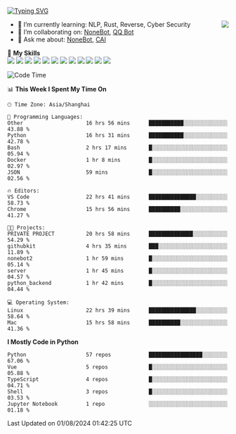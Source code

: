 [![Typing SVG](https://readme-typing-svg.herokuapp.com?size=25&duration=2500&color=8C43EA&vCenter=true&width=200&height=40&lines=Hi+there+%F0%9F%91%8B%F0%9F%8F%BB;I'm+yanyongyu)](https://git.io/typing-svg)

<a href="#">
  <img align="right" src="https://github-readme-stats.vercel.app/api?username=yanyongyu&count_private=true&show_icons=true&bg_color=15,f2f7fd,E0EAFC" />
</a>

- 🌱 I’m currently learning: NLP, Rust, Reverse, Cyber Security
- 👯 I’m collaborating on: [NoneBot](https://github.com/nonebot), [QQ Bot](https://github.com/Mrs4s/go-cqhttp)
- 💬 Ask me about: [NoneBot](https://github.com/nonebot), [CAI](https://github.com/cscs181/CAI)

🌟 **My Skills**  
![](https://img.shields.io/badge/-Python-3e74a2?style=flat-square&logo=Python&logoColor=fff)
![](https://img.shields.io/badge/-TypeScript-3178C6?style=flat-square&logo=TypeScript&logoColor=fff)
![](https://img.shields.io/badge/-Vue-4fc08d?style=flat-square&logo=Vue.js&logoColor=fff)
![](https://img.shields.io/badge/-React-2d98ce?style=flat-square&logo=React&logoColor=fff)
![](https://img.shields.io/badge/-FastAPI-009688?style=flat-square&logo=FastAPI&logoColor=fff)
![](https://img.shields.io/badge/-Linux-000000?style=flat-square&logo=Linux&logoColor=fff)
![](https://img.shields.io/badge/-Docker-2496ED?style=flat-square&logo=Docker&logoColor=fff)
![](https://img.shields.io/badge/-Kubernetes-326CE5?style=flat-square&logo=Kubernetes&logoColor=fff)
![](https://img.shields.io/badge/-GitHub%20Actions-2088FF?style=flat-square&logo=GitHubActions&logoColor=fff)
![](https://img.shields.io/badge/-PostgreSQL-4169E1?style=flat-square&logo=PostgreSQL&logoColor=fff)
![](https://img.shields.io/badge/-Redis-DC382D?style=flat-square&logo=Redis&logoColor=fff)
![](https://img.shields.io/badge/-MongoDB-47A248?style=flat-square&logo=MongoDB&logoColor=fff)

<!--START_SECTION:waka-->
![Code Time](http://img.shields.io/badge/Code%20Time-6%2C467%20hrs%201%20min-blue)

📊 **This Week I Spent My Time On** 

```text
🕑︎ Time Zone: Asia/Shanghai

💬 Programming Languages: 
Other                    16 hrs 56 mins      ███████████░░░░░░░░░░░░░░   43.88 % 
Python                   16 hrs 31 mins      ███████████░░░░░░░░░░░░░░   42.78 % 
Bash                     2 hrs 17 mins       █░░░░░░░░░░░░░░░░░░░░░░░░   05.94 % 
Docker                   1 hr 8 mins         █░░░░░░░░░░░░░░░░░░░░░░░░   02.97 % 
JSON                     59 mins             █░░░░░░░░░░░░░░░░░░░░░░░░   02.56 % 

🔥 Editors: 
VS Code                  22 hrs 41 mins      ███████████████░░░░░░░░░░   58.73 % 
Chrome                   15 hrs 56 mins      ██████████░░░░░░░░░░░░░░░   41.27 % 

🐱‍💻 Projects: 
PRIVATE PROJECT          20 hrs 58 mins      ██████████████░░░░░░░░░░░   54.29 % 
githubkit                4 hrs 35 mins       ███░░░░░░░░░░░░░░░░░░░░░░   11.89 % 
nonebot2                 1 hr 59 mins        █░░░░░░░░░░░░░░░░░░░░░░░░   05.14 % 
server                   1 hr 45 mins        █░░░░░░░░░░░░░░░░░░░░░░░░   04.57 % 
python_backend           1 hr 42 mins        █░░░░░░░░░░░░░░░░░░░░░░░░   04.44 % 

💻 Operating System: 
Linux                    22 hrs 39 mins      ███████████████░░░░░░░░░░   58.64 % 
Mac                      15 hrs 58 mins      ██████████░░░░░░░░░░░░░░░   41.36 % 
```

**I Mostly Code in Python** 

```text
Python                   57 repos            █████████████████░░░░░░░░   67.06 % 
Vue                      5 repos             █░░░░░░░░░░░░░░░░░░░░░░░░   05.88 % 
TypeScript               4 repos             █░░░░░░░░░░░░░░░░░░░░░░░░   04.71 % 
Shell                    3 repos             █░░░░░░░░░░░░░░░░░░░░░░░░   03.53 % 
Jupyter Notebook         1 repo              ░░░░░░░░░░░░░░░░░░░░░░░░░   01.18 % 
```




 Last Updated on 01/08/2024 01:42:25 UTC
<!--END_SECTION:waka-->
